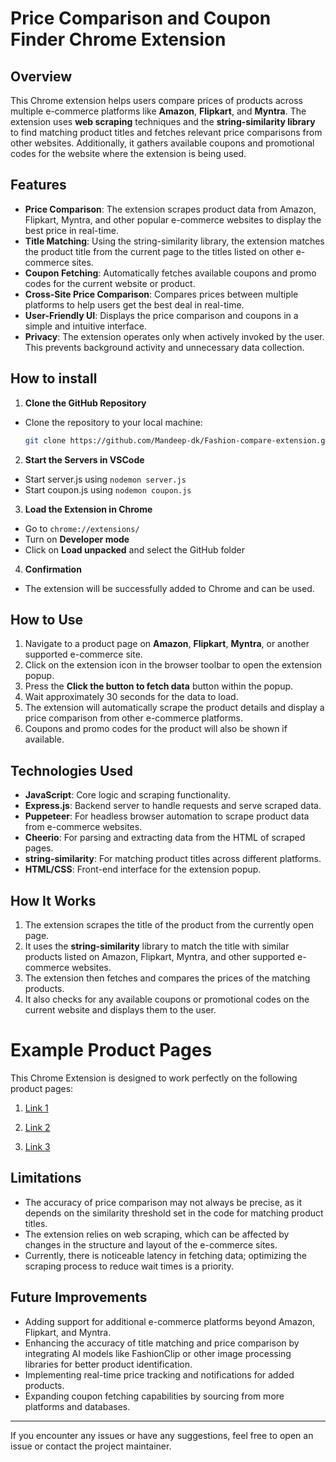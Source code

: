 # Price Comparison and Coupon Finder Chrome Extension

## Overview

This Chrome extension helps users compare prices of products across multiple e-commerce platforms like **Amazon**, **Flipkart**, and **Myntra**. The extension uses **web scraping** techniques and the **string-similarity library** to find matching product titles and fetches relevant price comparisons from other websites. Additionally, it gathers available coupons and promotional codes for the website where the extension is being used.

## Features

- **Price Comparison**: The extension scrapes product data from Amazon, Flipkart, Myntra, and other popular e-commerce websites to display the best price in real-time.
- **Title Matching**: Using the string-similarity library, the extension matches the product title from the current page to the titles listed on other e-commerce sites.
- **Coupon Fetching**: Automatically fetches available coupons and promo codes for the current website or product.
- **Cross-Site Price Comparison**: Compares prices between multiple platforms to help users get the best deal in real-time.
- **User-Friendly UI**: Displays the price comparison and coupons in a simple and intuitive interface.
- **Privacy**: The extension operates only when actively invoked by the user. This prevents
  background activity and unnecessary data collection.

## How to install

1. **Clone the GitHub Repository**

- Clone the repository to your local machine:

  ```bash
  git clone https://github.com/Mandeep-dk/Fashion-compare-extension.git

  ```

2. **Start the Servers in VSCode**

- Start server.js using `nodemon server.js`
- Start coupon.js using `nodemon coupon.js`

3. **Load the Extension in Chrome**

- Go to `chrome://extensions/`
- Turn on **Developer mode**
- Click on **Load unpacked** and select the GitHub folder

4. **Confirmation**

- The extension will be successfully added to Chrome and can be used.

## How to Use

1. Navigate to a product page on **Amazon**, **Flipkart**, **Myntra**, or another supported e-commerce site.
2. Click on the extension icon in the browser toolbar to open the extension popup.
3. Press the **Click the button to fetch data** button within the popup.
4. Wait approximately 30 seconds for the data to load.
5. The extension will automatically scrape the product details and display a price comparison from other e-commerce platforms.
6. Coupons and promo codes for the product will also be shown if available.

## Technologies Used

- **JavaScript**: Core logic and scraping functionality.
- **Express.js**: Backend server to handle requests and serve scraped data.
- **Puppeteer**: For headless browser automation to scrape product data from e-commerce websites.
- **Cheerio**: For parsing and extracting data from the HTML of scraped pages.
- **string-similarity**: For matching product titles across different platforms.
- **HTML/CSS**: Front-end interface for the extension popup.

## How It Works

1. The extension scrapes the title of the product from the currently open page.
2. It uses the **string-similarity** library to match the title with similar products listed on Amazon, Flipkart, Myntra, and other supported e-commerce websites.
3. The extension then fetches and compares the prices of the matching products.
4. It also checks for any available coupons or promotional codes on the current website and displays them to the user.

# Example Product Pages

This Chrome Extension is designed to work perfectly on the following product pages:

1. [Link 1](https://www.flipkart.com/bata-lace-up-men/p/itm3b2932e178316?pid=SHOGJSA4K9ZXGF2D&lid=LSTSHOGJSA4K9ZXGF2DFJ5FKL&marketplace=FLIPKART&q=shoes+bata&store=osp%2Fcil&spotlightTagId=BestsellerId_osp%2Fcil&srno=s_1_4&otracker=search&otracker1=search&fm=Search&iid=d3b637a8-1028-4f89-bbaa-c9edb9100fca.SHOGJSA4K9ZXGF2D.SEARCH&ppt=sp&ppn=sp&ssid=vjao761e800000001736691611521&qH=298c7c0c76c6cdd7)

2. [Link 2](https://www.myntra.com/formal-shoes/bata/bata-men-lace-up-formal-derbys-shoes/24267522/buy)

3. [Link 3](https://www.amazon.in/FAUSTO-Formal-Office-Dress-Numeric_7/dp/B0C7L6VRJT/ref=sr_1_8?dib=eyJ2IjoiMSJ9.zjMg_HLX1T7JaMcXScZ1jf3Oa6NB6tYuIYIOf5ofzBIZ6ctv7PcfHK2CpEcIgaggDM5X-lr54QbgZPjmZm4Bo2fmaVmT5AYBIQlisrOYp3KJa3Tpz2TVL6p9VvfWeW48ZK4_UuZtekiWtBulps8STNqqNn-0r60kqwv1InnA3__c0MacVw5SS-KU_whOfOBFfZxrgzr4_SU348wvmWqvxz4vZuq4ncpsJ7QrpRLxTXtJTFVJs8p6EkILUfgl00l87GYxSa5EtI00z2kD1h5cTsMX6FpbQWjPnE6Iy-c3G4JLKAq6_xE_YQGPlVnW89HRWP8kM1jwci1JSFQd5KWOLr7INLDVVciqnDR1BFSitpPI75NVzF9Bs-22LTALxRCcuUfzTW3IlTP878TOSN-CGxSIXI08wqodM4NRnNJxbIQIeOTj-SQhQMA59YqxI1DT.JcRkctoo_IeEkDZT-BIsfwhUaf27qQVzmfI-zz55yIo&dib_tag=se&keywords=Men+Lace-Up+Formal+Derbys+Shoes&qid=1736503919&sr=8-8)

## Limitations

- The accuracy of price comparison may not always be precise, as it depends on the similarity threshold set in the code for matching product titles.
- The extension relies on web scraping, which can be affected by changes in the structure and layout of the e-commerce sites.
- Currently, there is noticeable latency in fetching data; optimizing the scraping process to reduce wait times is a priority.

## Future Improvements

- Adding support for additional e-commerce platforms beyond Amazon, Flipkart, and Myntra.
- Enhancing the accuracy of title matching and price comparison by integrating AI models like FashionClip or other image processing libraries for better product identification.
- Implementing real-time price tracking and notifications for added products.
- Expanding coupon fetching capabilities by sourcing from more platforms and databases.

---

If you encounter any issues or have any suggestions, feel free to open an issue or contact the project maintainer.
